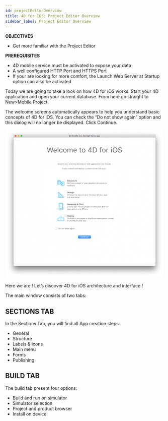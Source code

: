 ```yaml
---
id: projectEditorOverview
title: 4D for IOS: Project Editor Overview
sidebar_label: Project Editor Overview
---
```



<div class = "objectives">
<b>OBJECTIVES</b>

* Get more familiar with the Project Editor
</div>

<div class = "prerequisites">
<b>PREREQUISITES</b>

* 4D mobile service must be activated to expose your data
* A well configured HTTP Port and HTTPS Port
* If your are looking for more comfort, the Launch Web Server at Startup option can also be activated
</div>

<div class = "pageStyle">

Today we are going to take a look on how 4D for iOS works. Start your 4D application and open your current database. From here go straight to New>Mobile Project.

The welcome screens automatically appears to help you understand basic concepts of 4D for iOS. You can check the “Do not show again” option and this dialog will no longer be displayed. Click Continue.

![alt-text](assets/4DforiOSOverview/Welcome-Screen-4D-for-iOS.png)

Here we are ! Let’s discover 4D for iOS architecture and interface !

The main window consists of two tabs:


## SECTIONS TAB

In the Sections Tab, you will find all App creation steps:

* General
* Structure
* Labels & icons
* Main menu
* Forms
* Publishing

## BUILD TAB

The build tab present four options:

* Build and run on simulator
* Simulator selection
* Project and product browser
* Install on device

</div>